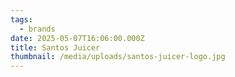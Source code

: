 ```yaml
---
tags:
  - brands
date: 2025-05-07T16:06:00.000Z
title: Santos Juicer
thumbnail: /media/uploads/santos-juicer-logo.jpg
---
```

